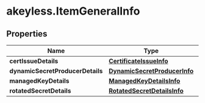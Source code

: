 # akeyless.ItemGeneralInfo

## Properties

Name | Type | Description | Notes
------------ | ------------- | ------------- | -------------
**certIssueDetails** | [**CertificateIssueInfo**](CertificateIssueInfo.md) |  | [optional] 
**dynamicSecretProducerDetails** | [**DynamicSecretProducerInfo**](DynamicSecretProducerInfo.md) |  | [optional] 
**managedKeyDetails** | [**ManagedKeyDetailsInfo**](ManagedKeyDetailsInfo.md) |  | [optional] 
**rotatedSecretDetails** | [**RotatedSecretDetailsInfo**](RotatedSecretDetailsInfo.md) |  | [optional] 


